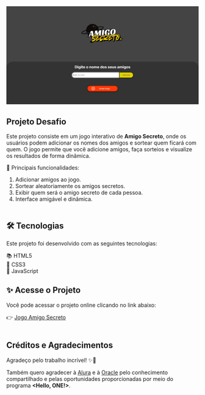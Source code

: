 

<div align="center">
  <a href="https://git.io/typing-svg">
    <img src="https://github.com/pauloandresdf/challenge-amigo-secreto/blob/main/assets/chalasjfisaf.png" />
  </a>
</div>

##  Projeto Desafio 

Este projeto consiste em um jogo interativo de **Amigo Secreto**, onde os usuários podem adicionar os nomes dos amigos e sortear quem ficará com quem. O jogo permite que você adicione amigos, faça sorteios e visualize os resultados de forma dinâmica.

🎯 Principais funcionalidades:
1. Adicionar amigos ao jogo.
2. Sortear aleatoriamente os amigos secretos.
3. Exibir quem será o amigo secreto de cada pessoa.
4. Interface amigável e dinâmica.
&nbsp;  
&nbsp;

## 🛠 Tecnologias

Este projeto foi desenvolvido com as seguintes tecnologias:  

📚 HTML5  
🎨 CSS3  
📜 JavaScript  

## ✨ Acesse o Projeto

Você pode acessar o projeto online clicando no link abaixo:

👉 [Jogo Amigo Secreto](https://pauloandresdf.github.io/challenge-amigo-secreto/)
&nbsp;  
&nbsp;  

##  Créditos e Agradecimentos

Agradeço pelo trabalho incrível! ✨💛  

Também quero agradecer à [Alura](https://github.com/alura-cursos) e à [Oracle](https://github.com/oracle) pelo conhecimento compartilhado e pelas oportunidades proporcionadas por meio do programa **<Hello, ONE!>**.
&nbsp;  
&nbsp;  
